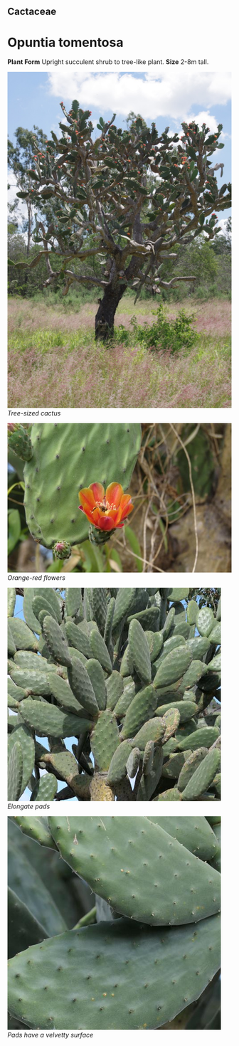 ## Cactaceae
# Opuntia tomentosa

**Plant Form** Upright succulent shrub to tree-like plant. **Size** 2-8m tall.


![Tree-sized cactus](4928_IMGP6730.jpg)  
 *Tree-sized cactus* 

![Orange-red flowers](4555_IMG_5861.jpg)  
 *Orange-red flowers* 

![Elongate pads](107740_P1289618.jpg)  
 *Elongate pads* 

![Pads have a velvetty surface](107733_P1289611.jpg)  
 *Pads have a velvetty surface* 

